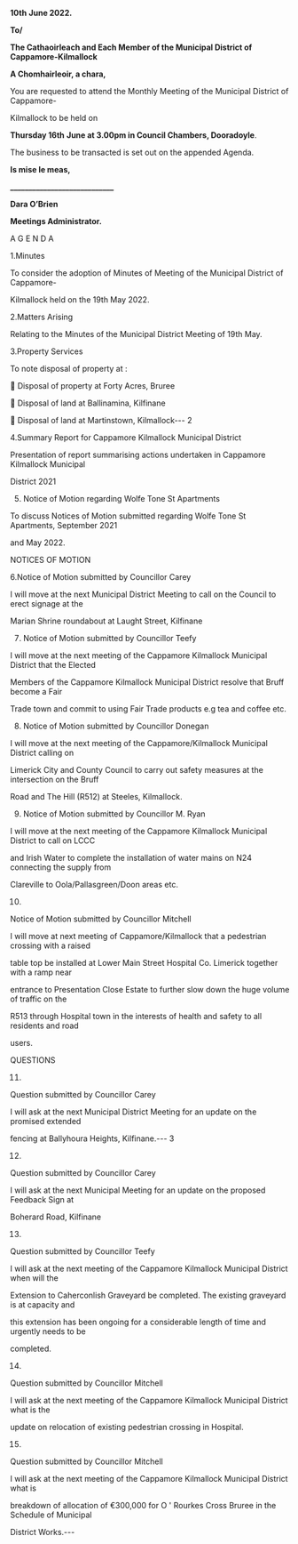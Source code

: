 **10th** **June 2022.**

**To/**

**The Cathaoirleach and Each Member of the Municipal District of Cappamore-Kilmallock**

**A Chomhairleoir, a chara,**

You are requested to attend the Monthly Meeting of the Municipal District of Cappamore-

Kilmallock to be held on

**Thursday 16th** **June at 3.00pm in Council Chambers, Dooradoyle**.

The business to be transacted is set out on the appended Agenda.

**Is mise le meas,**

**\_\_\_\_\_\_\_\_\_\_\_\_\_\_\_\_\_\_\_\_\_\_\_\_\_\_\_\_**

**Dara O’Brien**

**Meetings Administrator.**

A G E N D A

1.Minutes

To consider the adoption of Minutes of Meeting of the Municipal District of Cappamore-

Kilmallock held on the 19th May 2022.

2.Matters Arising

Relating to the Minutes of the Municipal District Meeting of 19th May.

3.Property Services

To note disposal of property at :

 Disposal of property at Forty Acres, Bruree

 Disposal of land at Ballinamina, Kilfinane

 Disposal of land at Martinstown, Kilmallock---
2

4.Summary Report for Cappamore Kilmallock Municipal District

Presentation of report summarising actions undertaken in Cappamore Kilmallock Municipal

District 2021

5. Notice of Motion regarding Wolfe Tone St Apartments

To discuss Notices of Motion submitted regarding Wolfe Tone St Apartments, September 2021

and May 2022.

NOTICES OF MOTION

6.Notice of Motion submitted by Councillor Carey

I will move at the next Municipal District Meeting to call on the Council to erect signage at the

Marian Shrine roundabout at Laught Street, Kilfinane

7. Notice of Motion submitted by Councillor Teefy

I will move at the next meeting of the Cappamore Kilmallock Municipal District that the Elected

Members of the Cappamore Kilmallock Municipal District resolve that Bruff become a Fair

Trade town and commit to using Fair Trade products e.g tea and coffee etc.

8. Notice of Motion submitted by Councillor Donegan

I will move at the next meeting of the Cappamore/Kilmallock Municipal District calling on

Limerick City and County Council to carry out safety measures at the intersection on the Bruff

Road and The Hill (R512) at Steeles, Kilmallock.

9. Notice of Motion submitted by Councillor M. Ryan

I will move at the next meeting of the Cappamore Kilmallock Municipal District to call on LCCC

and Irish Water to complete the installation of water mains on N24 connecting the supply from

Clareville to Oola/Pallasgreen/Doon areas etc.

10.

Notice of Motion submitted by Councillor Mitchell

I will move at next meeting of Cappamore/Kilmallock that a pedestrian crossing with a raised

table top be installed at Lower Main Street Hospital Co. Limerick together with a ramp near

entrance to Presentation Close Estate to further slow down the huge volume of traffic on the

R513 through Hospital town in the interests of health and safety to all residents and road

users.

QUESTIONS

11.

Question submitted by Councillor Carey

I will ask at the next Municipal District Meeting for an update on the promised extended

fencing at Ballyhoura Heights, Kilfinane.---
3

12.

Question submitted by Councillor Carey

I will ask at the next Municipal Meeting for an update on the proposed Feedback Sign at

Boherard Road, Kilfinane

13.

Question submitted by Councillor Teefy

I will ask at the next meeting of the Cappamore Kilmallock Municipal District when will the

Extension to Caherconlish Graveyard be completed. The existing graveyard is at capacity and

this extension has been ongoing for a considerable length of time and urgently needs to be

completed.

14.

Question submitted by Councillor Mitchell

I will ask at the next meeting of the Cappamore Kilmallock Municipal District what is the

update on relocation of existing pedestrian crossing in Hospital.

15.

Question submitted by Councillor Mitchell

I will ask at the next meeting of the Cappamore Kilmallock Municipal District what is

breakdown of allocation of €300,000 for O ' Rourkes Cross Bruree in the Schedule of Municipal

District Works.---
